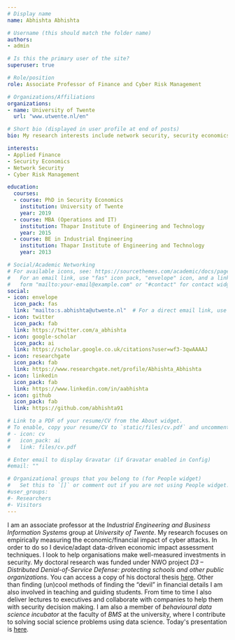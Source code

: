 ```yaml
---
# Display name
name: Abhishta Abhishta

# Username (this should match the folder name)
authors:
- admin

# Is this the primary user of the site?
superuser: true

# Role/position
role: Associate Professor of Finance and Cyber Risk Management

# Organizations/Affiliations
organizations:
- name: University of Twente
  url: "www.utwente.nl/en"

# Short bio (displayed in user profile at end of posts)
bio: My research interests include network security, security economics and applied finance.

interests:
- Applied Finance 
- Security Economics
- Network Security
- Cyber Risk Management

education:
  courses:
  - course: PhD in Security Economics
    institution: University of Twente
    year: 2019
  - course: MBA (Operations and IT)
    institution: Thapar Institute of Engineering and Technology
    year: 2015
  - course: BE in Industrial Engineering
    institution: Thapar Institute of Engineering and Technology
    year: 2013

# Social/Academic Networking
# For available icons, see: https://sourcethemes.com/academic/docs/page-builder/#icons
#   For an email link, use "fas" icon pack, "envelope" icon, and a link in the
#   form "mailto:your-email@example.com" or "#contact" for contact widget.
social:
- icon: envelope
  icon_pack: fas
  link: "mailto:s.abhishta@utwente.nl"  # For a direct email link, use "mailto:test@example.org".
- icon: twitter
  icon_pack: fab
  link: https://twitter.com/a_abhishta
- icon: google-scholar
  icon_pack: ai
  link: https://scholar.google.co.uk/citations?user=wf3-3qwAAAAJ
- icon: researchgate
  icon_pack: fab
  link: https://www.researchgate.net/profile/Abhishta_Abhishta
- icon: linkedin
  icon_pack: fab
  link: https://www.linkedin.com/in/aabhishta
- icon: github
  icon_pack: fab
  link: https://github.com/abhishta91

# Link to a PDF of your resume/CV from the About widget.
# To enable, copy your resume/CV to `static/files/cv.pdf` and uncomment the lines below.
# - icon: cv
#   icon_pack: ai
#   link: files/cv.pdf

# Enter email to display Gravatar (if Gravatar enabled in Config)
#email: ""

# Organizational groups that you belong to (for People widget)
#   Set this to `[]` or comment out if you are not using People widget.
#user_groups:
#- Researchers
#- Visitors
---
```


I am an associate professor at the *Industrial Engineering and Business Information Systems* group at *University of Twente*.
My research focuses on empirically measuring the economic/financial impact of cyber attacks. In order to do so I device/adapt data-driven economic impact assessment techniques. I look to help organisations make well-measured investments in security.
My doctoral research was funded under NWO project *D3 – Distributed Denial-of-Service Defense: protecting schools and other public organizations*. You can access a copy of his doctoral thesis [here](https://ris.utwente.nl/ws/portalfiles/portal/158275031/main_openany.pdf "The Blind Man and The Elephant: Measuring Economic Impacts of DDoS Attacks").
Other than finding (un)cool methods of finding the “devil” in financial details I am also involved in teaching and guiding students. From time to time I also deliver lectures to executives and collaborate with companies to help them with security decision making. I am also a member of *behavioural data science incubator* at the faculty of *BMS* at the university, where I contribute to solving social science problems using data science. Today's presentation is [here](https://surfdrive.surf.nl/files/index.php/s/HrBDc7D7fwTePZl).

